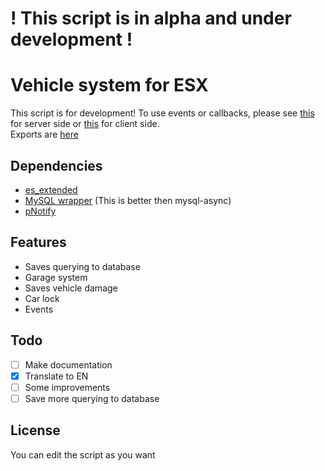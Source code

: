 # ! This script is in alpha and under development !
# Vehicle system for ESX
This script is for development!
To use events or callbacks, please see [this](./server/events.lua) for server side or [this](./client/events.lua) for client side.  
Exports are [here](./client/utils.lua)

## Dependencies
- [es_extended](https://github.com/esx-framework/es_extended/tree/legacy)
- [MySQL wrapper](https://forum.cfx.re/t/standalone-oxmysql-lightweight-mysql-wrapper/4755120) (This is better then mysql-async)
- [pNotify](https://github.com/Nick78111/pNotify)

## Features
- Saves querying to database
- Garage system
- Saves vehicle damage
- Car lock
- Events

## Todo
- [ ] Make documentation
- [x] Translate to EN
- [ ] Some improvements
- [ ] Save more querying to database

## License
You can edit the script as you want
